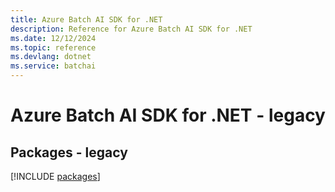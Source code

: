 ```yaml
---
title: Azure Batch AI SDK for .NET
description: Reference for Azure Batch AI SDK for .NET
ms.date: 12/12/2024
ms.topic: reference
ms.devlang: dotnet
ms.service: batchai
---
```

# Azure Batch AI SDK for .NET - legacy
## Packages - legacy
[!INCLUDE [packages](batch-ai-index.md)]